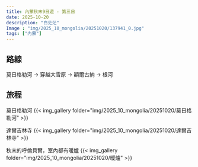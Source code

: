 ```yaml
---
title: 內蒙秋末9日遊 - 第三日
date: 2025-10-20
description: "白茫茫"
Image : "img/2025_10_mongolia/20251020/137941_0.jpg"
tags: ["內蒙"]
---
```


## 路線
莫日格勒河 → 穿越大雪原 → 額爾古納 → 根河

## 旅程

莫日格勒河
{{< img_gallery  folder="img/2025_10_mongolia/20251020/莫日格勒河" >}}


達爾吉林寺
{{< img_gallery  folder="img/2025_10_mongolia/20251020/達爾吉林寺" >}}

秋末的呼倫貝爾，室內都有暖爐
{{< img_gallery  folder="img/2025_10_mongolia/20251020/暖爐" >}}
